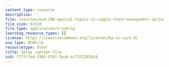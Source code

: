 ```yaml
---
content_type: resource
description: ''
file: /courses/esd-290-special-topics-in-supply-chain-management-spring-2005/777fc7ed3302576f9aa9ec72f2203b14_lgq6S9ARuZI.vtt
file_size: 53310
file_type: application/x-subrip
learning_resource_types: []
license: https://creativecommons.org/licenses/by-nc-sa/4.0/
ocw_type: OCWFile
resourcetype: Other
title: 3play caption file
uid: 777fc7ed-3302-576f-9aa9-ec72f2203b14
---
```

